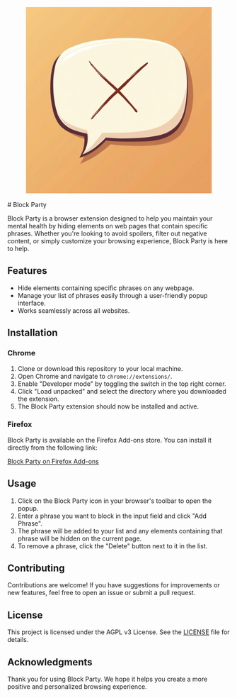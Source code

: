 <p align="center">
  <img width="420" height="420" src="https://raw.githubusercontent.com/HenryHolloway/BlockParty/refs/heads/main/icon_large.webp">
</p>
# Block Party

Block Party is a browser extension designed to help you maintain your mental health by hiding elements on web pages that contain specific phrases. Whether you're looking to avoid spoilers, filter out negative content, or simply customize your browsing experience, Block Party is here to help.

## Features

- Hide elements containing specific phrases on any webpage.
- Manage your list of phrases easily through a user-friendly popup interface.
- Works seamlessly across all websites.

## Installation

### Chrome

1. Clone or download this repository to your local machine.
2. Open Chrome and navigate to `chrome://extensions/`.
3. Enable "Developer mode" by toggling the switch in the top right corner.
4. Click "Load unpacked" and select the directory where you downloaded the extension.
5. The Block Party extension should now be installed and active.

### Firefox

Block Party is available on the Firefox Add-ons store. You can install it directly from the following link:

[Block Party on Firefox Add-ons](https://addons.mozilla.org/en-US/firefox/addon/block-party-content-filter/)

## Usage

1. Click on the Block Party icon in your browser's toolbar to open the popup.
2. Enter a phrase you want to block in the input field and click "Add Phrase".
3. The phrase will be added to your list and any elements containing that phrase will be hidden on the current page.
4. To remove a phrase, click the "Delete" button next to it in the list.

## Contributing

Contributions are welcome! If you have suggestions for improvements or new features, feel free to open an issue or submit a pull request.

## License

This project is licensed under the AGPL v3 License. See the [LICENSE](LICENSE) file for details.

## Acknowledgments

Thank you for using Block Party. We hope it helps you create a more positive and personalized browsing experience.
